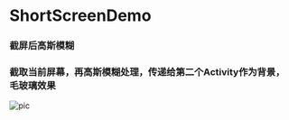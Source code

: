 # ShortScreenDemo
### 截屏后高斯模糊
### 截取当前屏幕，再高斯模糊处理，传递给第二个Activity作为背景，毛玻璃效果
![pic](ShortScreenDemo/pic/GIF.gif)
